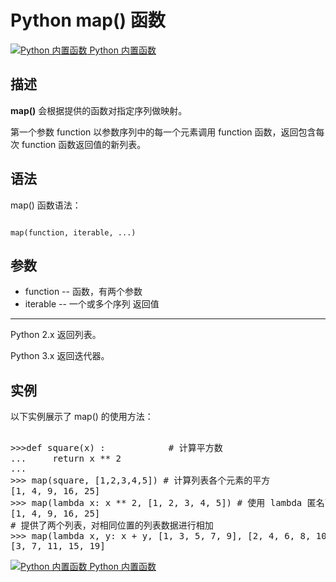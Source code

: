 Python map() 函数
===============

 [![Python 内置函数](../images/up.gif)
 Python 内置函数](python-built-in-functions.html)


  描述
--

 **map()** 会根据提供的函数对指定序列做映射。

 第一个参数 function 以参数序列中的每一个元素调用 function 函数，返回包含每次 function 函数返回值的新列表。

 语法
--

 map() 函数语法：

 
```

map(function, iterable, ...)

```

 参数
--

  * function -- 函数，有两个参数
 * iterable -- 一个或多个序列
  返回值
---

 Python 2.x 返回列表。

 Python 3.x 返回迭代器。

 实例
--

 以下实例展示了 map() 的使用方法：

  <pre>

>>>def square(x) :            # 计算平方数
...     return x ** 2
... 
>>> map(square, [1,2,3,4,5]) # 计算列表各个元素的平方
[1, 4, 9, 16, 25]
>>> map(lambda x: x ** 2, [1, 2, 3, 4, 5]) # 使用 lambda 匿名函数
[1, 4, 9, 16, 25]
# 提供了两个列表，对相同位置的列表数据进行相加
>>> map(lambda x, y: x + y, [1, 3, 5, 7, 9], [2, 4, 6, 8, 10])
[3, 7, 11, 15, 19]
</pre>

 [![Python 内置函数](../images/up.gif)
 Python 内置函数](python-built-in-functions.html)